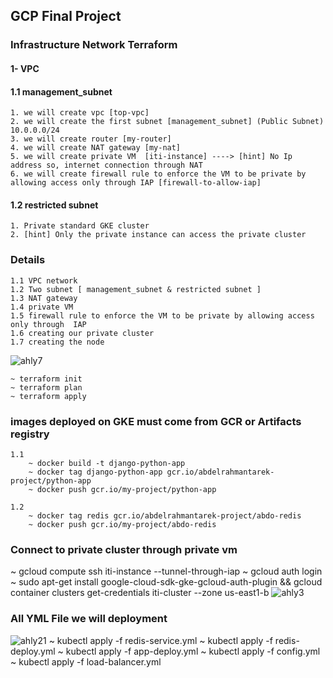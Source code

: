 ## GCP Final Project

### Infrastructure Network Terraform 
#### 1- VPC
####  1.1 management_subnet
    1. we will create vpc [top-vpc]
    2. we will create the first subnet [management_subnet] (Public Subnet) 10.0.0.0/24
    3. we will create router [my-router]
    4. we will create NAT gateway [my-nat]
    5. we will create private VM  [iti-instance] ----> [hint] No Ip address so, internet connection through NAT
    6. we will create firewall rule to enforce the VM to be private by allowing access only through IAP [firewall-to-allow-iap]
#### 1.2 restricted subnet
    1. Private standard GKE cluster
    2. [hint] Only the private instance can access the private cluster
### Details 
    1.1 VPC network
    1.2 Two subnet [ management_subnet & restricted subnet ]
    1.3 NAT gateway
    1.4 private VM 
    1.5 firewall rule to enforce the VM to be private by allowing access only through  IAP
    1.6 creating our private cluster
    1.7 creating the node
 ![ahly7](https://user-images.githubusercontent.com/42601017/198861398-fc0f631a-eb27-455a-9d6f-740fae39c918.png)
    
    ~ terraform init
    ~ terraform plan
    ~ terraform apply
### images deployed on GKE must come from GCR or Artifacts registry 
    1.1
        ~ docker build -t django-python-app
        ~ docker tag django-python-app gcr.io/abdelrahmantarek-project/python-app
        ~ docker push gcr.io/my-project/python-app
        
    1.2
        ~ docker tag redis gcr.io/abdelrahmantarek-project/abdo-redis
        ~ docker push gcr.io/my-project/abdo-redis
### Connect to private cluster through private vm
 ~ gcloud compute ssh iti-instance --tunnel-through-iap
 ~ gcloud auth login
 ~ sudo apt-get install google-cloud-sdk-gke-gcloud-auth-plugin && gcloud container clusters get-credentials iti-cluster --zone us-east1-b
 ![ahly3](https://user-images.githubusercontent.com/42601017/198861741-509329a9-1606-480a-bc73-33694bdaf392.png)
### All YML File we will deployment
![ahly21](https://user-images.githubusercontent.com/42601017/198861825-13e808cb-9053-4564-aa07-8cc68c583eaa.png)
~ kubectl apply -f redis-service.yml
~ kubectl apply -f redis-deploy.yml
~ kubectl apply -f app-deploy.yml
~ kubectl apply -f config.yml
~ kubectl apply -f load-balancer.yml

